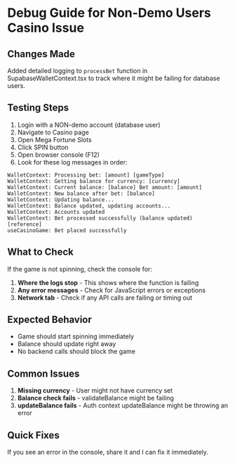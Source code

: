 # Debug Guide for Non-Demo Users Casino Issue

## Changes Made
Added detailed logging to `processBet` function in SupabaseWalletContext.tsx to track where it might be failing for database users.

## Testing Steps
1. Login with a NON-demo account (database user)
2. Navigate to Casino page
3. Open Mega Fortune Slots
4. Click SPIN button
5. Open browser console (F12)
6. Look for these log messages in order:

```
WalletContext: Processing bet: [amount] [gameType]
WalletContext: Getting balance for currency: [currency]
WalletContext: Current balance: [balance] Bet amount: [amount]
WalletContext: New balance after bet: [balance]
WalletContext: Updating balance...
WalletContext: Balance updated, updating accounts...
WalletContext: Accounts updated
WalletContext: Bet processed successfully (balance updated) [reference]
useCasinoGame: Bet placed successfully
```

## What to Check
If the game is not spinning, check the console for:

1. **Where the logs stop** - This shows where the function is failing
2. **Any error messages** - Check for JavaScript errors or exceptions
3. **Network tab** - Check if any API calls are failing or timing out

## Expected Behavior
- Game should start spinning immediately
- Balance should update right away
- No backend calls should block the game

## Common Issues
1. **Missing currency** - User might not have currency set
2. **Balance check fails** - validateBalance might be failing
3. **updateBalance fails** - Auth context updateBalance might be throwing an error

## Quick Fixes
If you see an error in the console, share it and I can fix it immediately.

